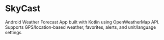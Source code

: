 # SkyCast
Android Weather Forecast App built with Kotlin using OpenWeatherMap API. Supports GPS/location-based weather, favorites, alerts, and unit/language settings.
